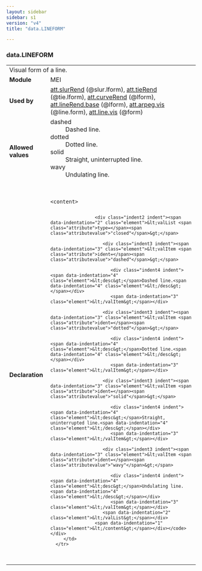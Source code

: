 ```yaml
---
layout: sidebar
sidebar: s1
version: "v4"
title: "data.LINEFORM"

---
```


<div class="macroSpec">
   <h3 id="data.LINEFORM">data.LINEFORM</h3>
   <table class="wovenodd">
      <tr>
         <td colspan="2" class="wovenodd-col2">Visual form of a line.</td>
      </tr>
      <tr>
         <td class="wovenodd-col1"><strong>Module</strong></td>
         <td class="wovenodd-col2">MEI</td>
      </tr>
      <tr>
         <td class="wovenodd-col1"><strong>Used by</strong></td>
         <td class="wovenodd-col2">
            <div class="parent"><a class="link_odd_classSpec" href="{{ site.baseurl }}/{{ page.version }}/attribute-classes/att.slurRend.html">att.slurRend</a> (@slur.lform), <a class="link_odd_classSpec" href="{{ site.baseurl }}/{{ page.version }}/attribute-classes/att.tieRend.html">att.tieRend</a> (@tie.lform), <a class="link_odd_classSpec" href="{{ site.baseurl }}/{{ page.version }}/attribute-classes/att.curveRend.html">att.curveRend</a> (@lform), <a class="link_odd_classSpec" href="{{ site.baseurl }}/{{ page.version }}/attribute-classes/att.lineRend.base.html">att.lineRend.base</a> (@lform), <a class="link_odd_classSpec" href="{{ site.baseurl }}/{{ page.version }}/attribute-classes/att.arpeg.vis.html">att.arpeg.vis</a> (@line.form), <a class="link_odd_classSpec" href="{{ site.baseurl }}/{{ page.version }}/attribute-classes/att.line.vis.html">att.line.vis</a> (@form)
            </div>
         </td>
      </tr>
      <tr>
         <td class="wovenodd-col1"><strong>Allowed values</strong></td>
         <td class="wovenodd-col2">
            <dl>
               <dt>dashed</dt>
               <dd>Dashed line.</dd>
               <dt>dotted</dt>
               <dd>Dotted line.</dd>
               <dt>solid</dt>
               <dd>Straight, uninterrupted line.</dd>
               <dt>wavy</dt>
               <dd>Undulating line.</dd>
            </dl>
         </td>
      </tr>
      <tr>
         <td class="wovenodd-col1"><strong>Declaration</strong></td>
         <td class="wovenodd-col2">
            <div class="code" xml:space="preserve" data-lang="ODD"><code>
                  <div class="indent1 indent"><span data-indentation="1" class="element">&lt;content&gt;</span>
                     
                     <div class="indent2 indent"><span data-indentation="2" class="element">&lt;valList <span class="attribute">type=</span><span class="attributevalue">"closed"</span>&gt;</span>
                        
                        <div class="indent3 indent"><span data-indentation="3" class="element">&lt;valItem <span class="attribute">ident=</span><span class="attributevalue">"dashed"</span>&gt;</span>
                           
                           <div class="indent4 indent"><span data-indentation="4" class="element">&lt;desc&gt;</span>Dashed line.<span data-indentation="4" class="element">&lt;/desc&gt;</span></div>
                           <span data-indentation="3" class="element">&lt;/valItem&gt;</span></div>
                        
                        <div class="indent3 indent"><span data-indentation="3" class="element">&lt;valItem <span class="attribute">ident=</span><span class="attributevalue">"dotted"</span>&gt;</span>
                           
                           <div class="indent4 indent"><span data-indentation="4" class="element">&lt;desc&gt;</span>Dotted line.<span data-indentation="4" class="element">&lt;/desc&gt;</span></div>
                           <span data-indentation="3" class="element">&lt;/valItem&gt;</span></div>
                        
                        <div class="indent3 indent"><span data-indentation="3" class="element">&lt;valItem <span class="attribute">ident=</span><span class="attributevalue">"solid"</span>&gt;</span>
                           
                           <div class="indent4 indent"><span data-indentation="4" class="element">&lt;desc&gt;</span>Straight, uninterrupted line.<span data-indentation="4" class="element">&lt;/desc&gt;</span></div>
                           <span data-indentation="3" class="element">&lt;/valItem&gt;</span></div>
                        
                        <div class="indent3 indent"><span data-indentation="3" class="element">&lt;valItem <span class="attribute">ident=</span><span class="attributevalue">"wavy"</span>&gt;</span>
                           
                           <div class="indent4 indent"><span data-indentation="4" class="element">&lt;desc&gt;</span>Undulating line.<span data-indentation="4" class="element">&lt;/desc&gt;</span></div>
                           <span data-indentation="3" class="element">&lt;/valItem&gt;</span></div>
                        <span data-indentation="2" class="element">&lt;/valList&gt;</span></div>
                     <span data-indentation="1" class="element">&lt;/content&gt;</span></div></code></div>
         </td>
      </tr>
   </table>
</div>
